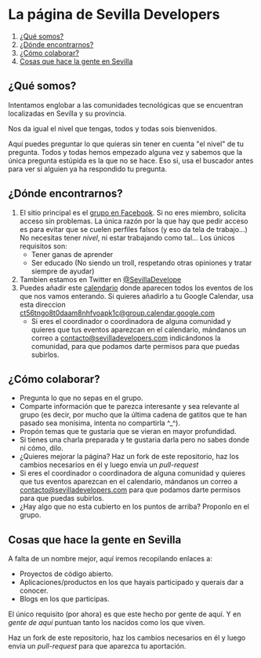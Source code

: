 # La página de Sevilla Developers

1. [¿Qué somos?](#qué-somos)
1. [¿Dónde encontrarnos?](#dónde-encontrarnos)
1. [¿Cómo colaborar?](#cómo-colaborar)
1. [Cosas que hace la gente en Sevilla](#cosas-que-hace-la-gente-en-sevilla)


## ¿Qué somos?

Intentamos englobar a las comunidades tecnológicas que se encuentran localizadas en Sevilla y su provincia.

Nos da igual el nivel que tengas, todos y todas sois bienvenidos.

Aquí puedes preguntar lo que quieras sin tener en cuenta "el nivel" de tu pregunta. 
Todos y todas hemos empezado alguna vez y sabemos que la única pregunta estúpida es la que no se hace. Eso si, usa el buscador antes para ver si alguien ya ha respondido tu pregunta.

 

## ¿Dónde encontrarnos?
1. El sitio principal es el [grupo en Facebook](https://www.facebook.com/groups/sevilladevelopers/). Si no eres miembro, solicita acceso sin problemas.
La única razón por la que hay que pedir acceso es para evitar que se cuelen perfiles falsos (y eso da tela de trabajo...) No necesitas tener *nivel*, ni 
estar trabajando como tal... Los únicos requisitos son:
    * Tener ganas de aprender
    * Ser educado (No siendo un troll, respetando otras opiniones y tratar siempre de ayudar)
1. Tambien estamos en Twitter en [@SevillaDevelope](https://twitter.com/SevillaDevelope)
1. Puedes añadir este [calendario](https://calendar.google.com/calendar/embed?src=ct56tngo8t0daam8nhfvoapk1c@group.calendar.google.com&ctz=Europe/Madrid) 
donde aparecen todos los eventos de los que nos vamos enterando.
Si quieres añadirlo a tu Google Calendar, usa esta direccion ct56tngo8t0daam8nhfvoapk1c@group.calendar.google.com
    * Si eres el coordinador o coordinadora de alguna comunidad y quieres que tus eventos aparezcan en el calendario, mándanos un correo a contacto@sevilladevelopers.com indicándonos la comunidad, para que podamos darte permisos para que puedas subirlos.
  
## ¿Cómo colaborar?
* Pregunta lo que no sepas en el grupo.
* Comparte información que te parezca interesante y sea relevante al grupo (es decir, por mucho que la última cadena de gatitos que te han pasado sea monísima, intenta no compartirla ^_^).
* Propón temas que te gustaria que se vieran en mayor profundidad.
* Si tienes una charla preparada y te gustaria darla pero no sabes donde ni cómo, dilo.
* ¿Quieres mejorar la página? Haz un fork de este repositorio, haz los cambios necesarios en él y luego envia un *pull-request* 
* Si eres el coordinador o coordinadora de alguna comunidad y quieres que tus eventos aparezcan en el calendario, mándanos un correo a contacto@sevilladevelopers.com para que podamos darte permisos para que puedas subirlos.
* ¿Hay algo que no esta cubierto en los puntos de arriba? Proponlo en el grupo.

## Cosas que hace la gente en Sevilla
A falta de un nombre mejor, aquí iremos recopilando enlaces a:
* Proyectos de código abierto.
* Aplicaciones/productos en los que hayais participado y querais dar a conocer.
* Blogs en los que participas.

El único requisito (por ahora) es que este hecho por gente de aquí. Y en *gente de aquí* puntuan tanto los nacidos como los que viven.

Haz un fork de este repositorio, haz los cambios necesarios en él y luego envia un *pull-request* para que aparezca tu aportación.